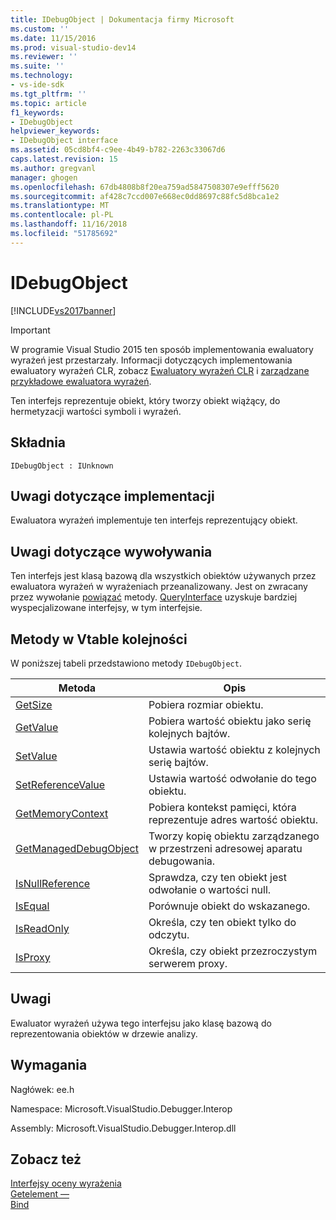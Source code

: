 ```yaml
---
title: IDebugObject | Dokumentacja firmy Microsoft
ms.custom: ''
ms.date: 11/15/2016
ms.prod: visual-studio-dev14
ms.reviewer: ''
ms.suite: ''
ms.technology:
- vs-ide-sdk
ms.tgt_pltfrm: ''
ms.topic: article
f1_keywords:
- IDebugObject
helpviewer_keywords:
- IDebugObject interface
ms.assetid: 05cd8bf4-c9ee-4b49-b782-2263c33067d6
caps.latest.revision: 15
ms.author: gregvanl
manager: ghogen
ms.openlocfilehash: 67db4808b8f20ea759ad5847508307e9efff5620
ms.sourcegitcommit: af428c7ccd007e668ec0dd8697c88fc5d8bca1e2
ms.translationtype: MT
ms.contentlocale: pl-PL
ms.lasthandoff: 11/16/2018
ms.locfileid: "51785692"
---
```

# <a name="idebugobject"></a>IDebugObject
[!INCLUDE[vs2017banner](../../../includes/vs2017banner.md)]

> [!IMPORTANT]
>  W programie Visual Studio 2015 ten sposób implementowania ewaluatory wyrażeń jest przestarzały. Informacji dotyczących implementowania ewaluatory wyrażeń CLR, zobacz [Ewaluatory wyrażeń CLR](https://github.com/Microsoft/ConcordExtensibilitySamples/wiki/CLR-Expression-Evaluators) i [zarządzane przykładowe ewaluatora wyrażeń](https://github.com/Microsoft/ConcordExtensibilitySamples/wiki/Managed-Expression-Evaluator-Sample).  
  
 Ten interfejs reprezentuje obiekt, który tworzy obiekt wiążący, do hermetyzacji wartości symboli i wyrażeń.  
  
## <a name="syntax"></a>Składnia  
  
```  
IDebugObject : IUnknown  
```  
  
## <a name="notes-for-implementers"></a>Uwagi dotyczące implementacji  
 Ewaluatora wyrażeń implementuje ten interfejs reprezentujący obiekt.  
  
## <a name="notes-for-callers"></a>Uwagi dotyczące wywoływania  
 Ten interfejs jest klasą bazową dla wszystkich obiektów używanych przez ewaluatora wyrażeń w wyrażeniach przeanalizowany. Jest on zwracany przez wywołanie [powiązać](../../../extensibility/debugger/reference/idebugbinder-bind.md) metody. [QueryInterface](http://msdn.microsoft.com/library/62fce95e-aafa-4187-b50b-e6611b74c3b3) uzyskuje bardziej wyspecjalizowane interfejsy, w tym interfejsie.  
  
## <a name="methods-in-vtable-order"></a>Metody w Vtable kolejności  
 W poniższej tabeli przedstawiono metody `IDebugObject`.  
  
|Metoda|Opis|  
|------------|-----------------|  
|[GetSize](../../../extensibility/debugger/reference/idebugobject-getsize.md)|Pobiera rozmiar obiektu.|  
|[GetValue](../../../extensibility/debugger/reference/idebugobject-getvalue.md)|Pobiera wartość obiektu jako serię kolejnych bajtów.|  
|[SetValue](../../../extensibility/debugger/reference/idebugobject-setvalue.md)|Ustawia wartość obiektu z kolejnych serię bajtów.|  
|[SetReferenceValue](../../../extensibility/debugger/reference/idebugobject-setreferencevalue.md)|Ustawia wartość odwołanie do tego obiektu.|  
|[GetMemoryContext](../../../extensibility/debugger/reference/idebugobject-getmemorycontext.md)|Pobiera kontekst pamięci, która reprezentuje adres wartość obiektu.|  
|[GetManagedDebugObject](../../../extensibility/debugger/reference/idebugobject-getmanageddebugobject.md)|Tworzy kopię obiektu zarządzanego w przestrzeni adresowej aparatu debugowania.|  
|[IsNullReference](../../../extensibility/debugger/reference/idebugobject-isnullreference.md)|Sprawdza, czy ten obiekt jest odwołanie o wartości null.|  
|[IsEqual](../../../extensibility/debugger/reference/idebugobject-isequal.md)|Porównuje obiekt do wskazanego.|  
|[IsReadOnly](../../../extensibility/debugger/reference/idebugobject-isreadonly.md)|Określa, czy ten obiekt tylko do odczytu.|  
|[IsProxy](../../../extensibility/debugger/reference/idebugobject-isproxy.md)|Określa, czy obiekt przezroczystym serwerem proxy.|  
  
## <a name="remarks"></a>Uwagi  
 Ewaluator wyrażeń używa tego interfejsu jako klasę bazową do reprezentowania obiektów w drzewie analizy.  
  
## <a name="requirements"></a>Wymagania  
 Nagłówek: ee.h  
  
 Namespace: Microsoft.VisualStudio.Debugger.Interop  
  
 Assembly: Microsoft.VisualStudio.Debugger.Interop.dll  
  
## <a name="see-also"></a>Zobacz też  
 [Interfejsy oceny wyrażenia](../../../extensibility/debugger/reference/expression-evaluation-interfaces.md)   
 [Getelement —](../../../extensibility/debugger/reference/idebugarrayobject-getelement.md)   
 [Bind](../../../extensibility/debugger/reference/idebugbinder-bind.md)

